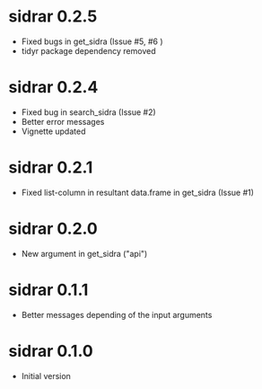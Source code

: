 # sidrar 0.2.5

* Fixed bugs in get_sidra (Issue #5, #6 )
* tidyr package dependency removed

# sidrar 0.2.4

* Fixed bug in search_sidra (Issue #2)
* Better error messages
* Vignette updated

# sidrar 0.2.1

* Fixed list-column in resultant data.frame in get_sidra (Issue #1)

# sidrar 0.2.0

* New argument in get_sidra ("api")

# sidrar 0.1.1

* Better messages depending of the input arguments

# sidrar 0.1.0

* Initial version



